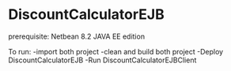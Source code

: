 # DiscountCalculatorEJB

prerequisite:
Netbean 8.2 JAVA EE edition 

To run:
-import both project
-clean and build both project
-Deploy DiscountCalculatorEJB
-Run DiscountCalculatorEJBClient



